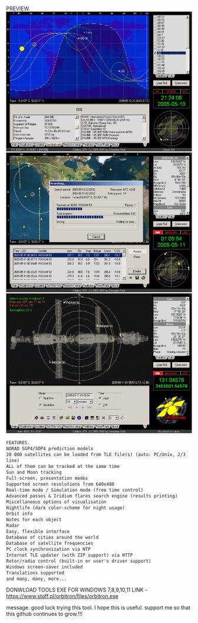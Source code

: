 
PREVIEW.
![My Image](scr1.gif)
![My Image](scr2.gif)
![My Image](scr3.gif)

```
FEATURES.
NORAD SGP4/SDP4 prediction models
20 000 satellites can be loaded from TLE file(s) (auto: PC/Unix, 2/3 line)
ALL of them can be tracked at the same time
Sun and Moon tracking
Full-screen, presentation modes
Supported screen resolutions from 640x480
Real-time mode / Simulation mode (free time control)
Advanced passes & Iridium flares search engine (results printing)
Miscellaneous options of visualisation
Nightlife (dark color-scheme for night usage)
Orbit info
Notes for each object
Radar
Easy, flexible interface
Database of cities around the world
Database of satellite frequencies
PC clock synchronization via NTP
Internet TLE updater (with ZIP support) via HTTP
Rotor/radio control (built-in or user's driver support)
Windows screen-saver included
Translations supported
and many, many, more...
````

DONWLOAD TOOLS EXE FOR WINDOWS 7,8,9,10,11
LINK - https://www.stoff.pl/orbitron/files/orbitron.exe

message.
good luck trying this tool. I hope this is useful.
support me so that this github continues to grow.!!!

